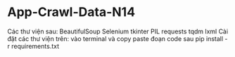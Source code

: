 # App-Crawl-Data-N14
Các thư viện sau:
BeautifulSoup
Selenium
tkinter
PIL
requests
tqdm
lxml
Cài đặt các thư viện trên: vào terminal và copy paste đoạn code sau
    pip install -r requirements.txt
